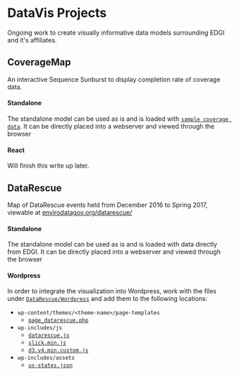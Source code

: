 # DataVis Projects
Ongoing work to create visually informative data models surrounding EDGI and it's affiliates.

## CoverageMap
An interactive Sequence Sunburst to display completion rate of coverage data.

#### Standalone
The standalone model can be used as is and is loaded with [`sample coverage data`](/Coverage/Standalone/sample.json). It can be directly placed into a webserver and viewed through the browser

#### React
Will finish this write up later.

## DataRescue
Map of DataRescue events held from December 2016 to Spring 2017, viewable at [envirodatagov.org/datarescue/](https://envirodatagov.org/datarescue/)

#### Standalone
The standalone model can be used as is and is loaded with data directly from EDGI. It can be directly placed into a webserver and viewed through the browser

#### Wordpress
In order to integrate the visualization into Wordpress, work with the files under [`DataRescue/Wordpress`](/DataRescue/Wordpress) and add them to the following locations:

- `wp-content/themes/<theme-name>/page-templates`
    - [`page_datarescue.php`](/DataRescue/Wordpress/page_datarescue.php)
- `wp-includes/js`
    - [`datarescue.js`](/DataRescue/Wordpress/datarescue.js)
    - [`slick.min.js`](/DataRescue/Wordpress/slick.min.js)
    - [`d3.v4.min.custom.js`](/DataRescue/Wordpress/d3.v4.min.custom.js)
- `wp-includes/assets`
    - [`us-states.json`](/DataRescue/Wordpress/us-states.json)
